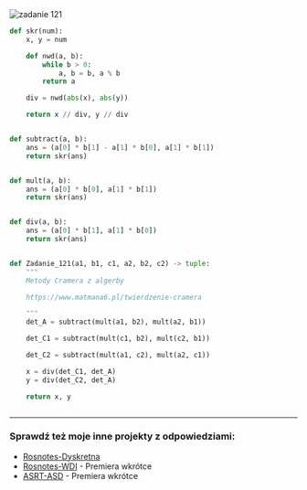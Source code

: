 <picture>
  <source srcset="../../srt/zbior_zadan/121.png" media="(prefers-color-scheme: light)">
  <source srcset="../../srt/zbior_zadan/black_121.png" media="(prefers-color-scheme: dark)">
  <img src="../../srt/zbior_zadan/black_121.png" alt="zadanie 121">
</picture>

```python
def skr(num):
    x, y = num

    def nwd(a, b):
        while b > 0:
            a, b = b, a % b
        return a

    div = nwd(abs(x), abs(y))

    return x // div, y // div


def subtract(a, b):
    ans = (a[0] * b[1] - a[1] * b[0], a[1] * b[1])
    return skr(ans)


def mult(a, b):
    ans = (a[0] * b[0], a[1] * b[1])
    return skr(ans)


def div(a, b):
    ans = (a[0] * b[1], a[1] * b[0])
    return skr(ans)


def Zadanie_121(a1, b1, c1, a2, b2, c2) -> tuple:
    """
    Metody Cramera z algerby

    https://www.matmana6.pl/twierdzenie-cramera

    """
    det_A = subtract(mult(a1, b2), mult(a2, b1))

    det_C1 = subtract(mult(c1, b2), mult(c2, b1))

    det_C2 = subtract(mult(a1, c2), mult(a2, c1))

    x = div(det_C1, det_A)
    y = div(det_C2, det_A)

    return x, y



```

---
### Sprawdź też moje inne projekty z odpowiedziami:
- [Rosnotes-Dyskretna](https://github.com/kamilGie/Rosnotes-Dyskretna)
- [Rosnotes-WDI](https://github.com/kamilGie/Rosnotes-WDI) - Premiera wkrótce
- [ASRT-ASD](https://github.com/kamilGie/Rosnotes-Dyskretna) - Premiera wkrótce

